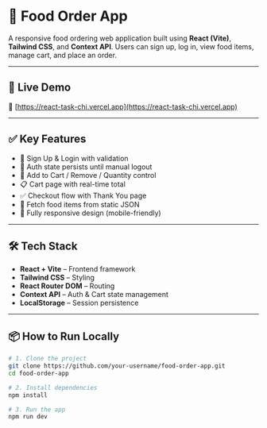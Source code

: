 # 🍔 Food Order App

A responsive food ordering web application built using **React (Vite)**, **Tailwind CSS**, and **Context API**. Users can sign up, log in, view food items, manage cart, and place an order.

---

## 🚀 Live Demo

🔗 [https://react-task-chi.vercel.app](https://react-task-chi.vercel.app)

---

## ✅ Key Features

- 🔐 Sign Up & Login with validation
- 🧠 Auth state persists until manual logout
- 🛒 Add to Cart / Remove / Quantity control
- 📋 Cart page with real-time total
- ✅ Checkout flow with Thank You page
- 📡 Fetch food items from static JSON
- 📱 Fully responsive design (mobile-friendly)

---

## 🛠 Tech Stack

- **React + Vite** – Frontend framework
- **Tailwind CSS** – Styling
- **React Router DOM** – Routing
- **Context API** – Auth & Cart state management
- **LocalStorage** – Session persistence

---

## 📦 How to Run Locally

```bash
# 1. Clone the project
git clone https://github.com/your-username/food-order-app.git
cd food-order-app

# 2. Install dependencies
npm install

# 3. Run the app
npm run dev
